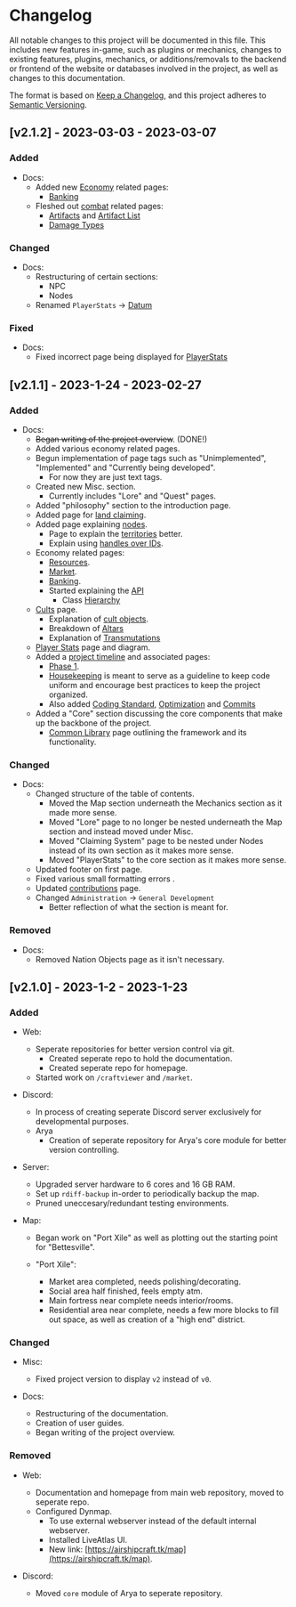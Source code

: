 # Changelog

All notable changes to this project will be documented in this file. This includes new features in-game, such as plugins or mechanics, changes to existing features, plugins, mechanics, or additions/removals to the backend or frontend of the website or databases involved in the project, as well as changes to this documentation. 

The format is based on [Keep a Changelog](https://keepachangelog.com/en/1.0.0/),
and this project adheres to [Semantic Versioning](https://semver.org/spec/v2.0.0.html).

## [v2.1.2] - 2023-03-03 - 2023-03-07
### Added
- Docs:
  - Added new [Economy](mech/economy.md) related pages:
    - [Banking](mech/economy/banking.md)
  - Fleshed out [combat](mech/combat.md) related pages:
    - [Artifacts](mech/combat/artifacts.md) and [Artifact List](mech/combat/artifact-list.md)
    - [Damage Types](mech/combat/damagetypes.md)

### Changed
- Docs:
  - Restructuring of certain sections:
    - NPC
    - Nodes
  - Renamed `PlayerStats` -> [Datum](core/datum.md)

### Fixed
- Docs:
  - Fixed incorrect page being displayed for [PlayerStats](core/playerstats.md)

## [v2.1.1] - 2023-1-24 - 2023-02-27

### Added
- Docs:
  - ~~Began writing of the project overview~~. (DONE!)
  - Added various economy related pages.
  - Begun implementation of page tags such as "Unimplemented", "Implemented" and "Currently being developed".
    - For now they are just text tags.
  - Created new Misc. section.
    - Currently includes "Lore" and "Quest" pages.
  - Added "philosophy" section to the introduction page.
  - Added page for [land claiming](mech/nation-system.md).
  - Added page explaining [nodes](mech/nodes.md).
    - Page to explain the [territories](mech/nodes/territories.md) better.
    - Explain using [handles over IDs](mech/nodes/handles-over-ids.md).
  - Economy related pages:
    - [Resources](mech/economy/resources.md).
    - [Market](mech/economy/market.md).
    - [Banking](mech/economy/banking.md).
    - Started explaining the [API](mech/economy/API.md)
      - Class [Hierarchy](mech/economy/api/hierarchy.md)
  - [Cults](mech/cults.md) page.
    - Explanation of [cult objects](mech/cults/objects.md).
    - Breakdown of [Altars](mech/cults/altars.md)
    - Explanation of [Transmutations](mech/cults/transmutations.md)
  - [Player Stats](misc/playerstats.md) page and diagram.
  - Added a [project timeline](administration/project-timeline.md) and associated pages:
    - [Phase 1](administration/timeline/phase-1.md).
    - [Housekeeping](administration/housekeeping.md) is meant to serve as a guideline to keep code uniform and encourage best practices to keep the project organized.
    - Also added [Coding Standard](administration/coding-standard.md), [Optimization](administration/optimization.md) and [Commits](administration/commits.md)
  - Added a "Core" section discussing the core components that make up the backbone of the project.
    - [Common Library](core/common-lib.md) page outlining the framework and its functionality.
### Changed
- Docs:
  - Changed structure of the table of contents.
    - Moved the Map section underneath the Mechanics section as it made more sense.
    - Moved "Lore" page to no longer be nested underneath the Map section and instead moved under Misc.
    - Moved "Claiming System" page to be nested under Nodes instead of its own section as it makes more sense.
    - Moved "PlayerStats" to the core section as it makes more sense.
  - Updated footer on first page.
  - Fixed various small formatting errors .
  - Updated [contributions](misc/contributions.md) page.
  - Changed `Administration` -> `General Development`
    - Better reflection of what the section is meant for.

### Removed
- Docs:
  - Removed Nation Objects page as it isn't necessary.
  
## [v2.1.0] - 2023-1-2 - 2023-1-23
### Added 
- Web:
  - Seperate repositories for better version control via git.
    - Created seperate repo to hold the documentation.
    - Created seperate repo for homepage.
  - Started work on ``/craftviewer`` and ``/market``.

- Discord:
  - In process of creating seperate Discord server exclusively for developmental purposes.
  - Arya
    - Creation of seperate repository for Arya's core module for better version controlling.

- Server:
  - Upgraded server hardware to 6 cores and 16 GB RAM.
  - Set up ``rdiff-backup`` in-order to periodically backup the map.
  - Pruned uneccesary/redundant testing environments.

- Map:
  - Began work on "Port Xile" as well as plotting out the starting point for "Bettesville".   
  
  - "Port Xile":
    - Market area completed, needs polishing/decorating.
    - Social area half finished, feels empty atm.
    - Main fortress near complete needs interior/rooms.
    - Residential area near complete, needs a few more blocks to fill out space, as well as creation of a "high end" district.

### Changed
- Misc:
  - Fixed project version to display ``v2`` instead of ``v0``.

- Docs:
  - Restructuring of the documentation.
  - Creation of user guides.
  - Began writing of the project overview.

### Removed
- Web:
  - Documentation and homepage from main web repository, moved to seperate repo.
  - Configured Dynmap.
    - To use external webserver instead of the default internal webserver.
    - Installed LiveAtlas UI.
    - New link: [https://airshipcraft.tk/map](https://airshipcraft.tk/map).

- Discord:
  - Moved ``core`` module of Arya to seperate repository.